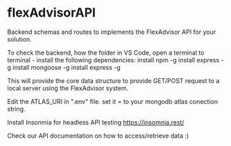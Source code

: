 # flexAdvisorAPI
Backend schemas and routes to implements the FlexAdvisor API for your solution.

To check the backend, how the folder in VS Code, open a terminal to terminal - install the following dependencies:
install npm -g
install express -g
install mongoose -g
install express -g

This will provide the core data structure to provide GET/POST request to a local server using the FlexAdvisor system.

Edit the ATLAS_URI in ".env" file.
set it = to your mongodb atlas conection string.


Install Insonmia for headless API testing
https://insomnia.rest/

Check our API documentation on how to access/retrieve data :)
